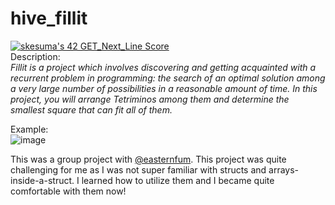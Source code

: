 # hive_fillit
[![skesuma's 42 GET_Next_Line Score](https://badge42.vercel.app/api/v2/cl3yp3xlg005409l0qm7x9pkt/project/2450300)](https://github.com/JaeSeoKim/badge42) <br>
Description:<br>
<i>Fillit is a project which involves discovering and getting acquainted with a recurrent problem in programming: the search of an optimal solution among a very large number of possibilities in a reasonable amount of time. In this project, you will arrange Tetriminos among them and determine the smallest square that can fit all of them.</i>

Example: <br>
![image](https://user-images.githubusercontent.com/74725778/158226594-609bb6a0-b156-4003-b3d4-29ae744286b0.png)
<br>

This was a group project with <a href="https://github.com/easternfum">@easternfum</a>. This project was quite challenging for me as I was not super familiar with structs and arrays-inside-a-struct. I learned how to utilize them and I became quite comfortable with them now! 
